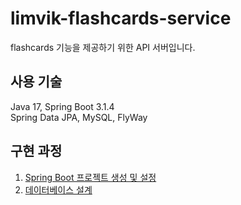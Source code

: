 # limvik-flashcards-service

flashcards 기능을 제공하기 위한 API 서버입니다.

## 사용 기술

Java 17, Spring Boot 3.1.4  
Spring Data JPA, MySQL, FlyWay  

## 구현 과정

1. [Spring Boot 프로젝트 생성 및 설정](./documents/0001.create_project.md)
2. [데이터베이스 설계](./documents/0002.design_database.md)